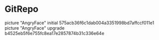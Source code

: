 # GitRepo

picture "AngryFace" initial 575acb36f6c1dab004a3351998bd7affccf011e1
picture "AngryFace" upgrade b4525eb5f6e755fc8ea17e2857874b31c336e64e

